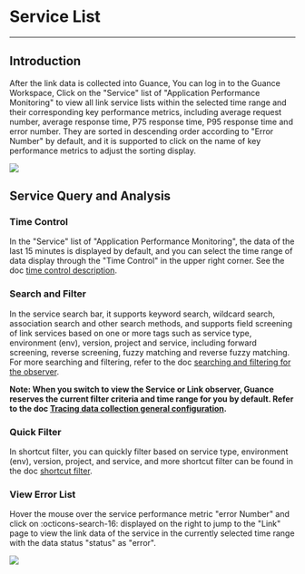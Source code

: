 # Service List
---

## Introduction

After the link data is collected into Guance, You can log in to the Guance Workspace, Click on the "Service" list of "Application Performance Monitoring" to view all link service lists within the selected time range and their corresponding key performance metrics, including average request number, average response time, P75 response time, P95 response time and error number. They are sorted in descending order according to "Error Number" by default, and it is supported to click on the name of key performance metrics to adjust the sorting display.

![](img/3.apm_1.png)

## Service Query and Analysis

### Time Control

In the "Service" list of "Application Performance Monitoring", the data of the last 15 minutes is displayed by default, and you can select the time range of data display through the "Time Control" in the upper right corner. See the doc [time control description](../getting-started/necessary-for-beginners/explorer-search.md#time).

### Search and Filter

In the service search bar, it supports keyword search, wildcard search, association search and other search methods, and supports field screening of link services based on one or more tags such as service type, environment (env), version, project and service, including forward screening, reverse screening, fuzzy matching and reverse fuzzy matching. For more searching and filtering, refer to the doc [searching and filtering for the observer](../getting-started/necessary-for-beginners/explorer-search.md).

**Note: When you switch to view the Service or Link observer, Guance reserves the current filter criteria and time range for you by default. Refer to the doc [Tracing data collection general configuration](../datakit/datakit-tracing.md#tracing-common-config).**

### Quick Filter

In shortcut filter, you can quickly filter based on service type, environment (env), version, project, and service, and more shortcut filter can be found in the doc [shortcut filter](../getting-started/necessary-for-beginners/explorer-search.md#quick-filter).

### View Error List

Hover the mouse over the service performance metric "error Number" and click on :octicons-search-16: displayed on the right to jump to the "Link" page to view the link data of the service in the currently selected time range with the data status "status" as "error".

![](img/3.apm_2.gif)

